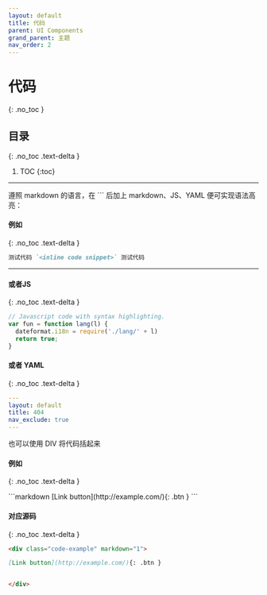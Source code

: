 ```yaml
---
layout: default
title: 代码
parent: UI Components
grand_parent: 主题
nav_order: 2
---
```


# 代码
{: .no_toc }

## 目录
{: .no_toc .text-delta }

1. TOC
{:toc}

---

遵照 markdown 的语言，在 \`\`\` 后加上 markdown、JS、YAML 便可实现语法高亮：

#### 例如
{: .no_toc .text-delta }

```markdown
测试代码 `<inline code snippet>` 测试代码
```

---

#### 或者JS

{: .no_toc .text-delta }


```js
// Javascript code with syntax highlighting.
var fun = function lang(l) {
  dateformat.i18n = require('./lang/' + l)
  return true;
}
```
#### 或者 YAML
{: .no_toc .text-delta }


```yaml
---
layout: default
title: 404
nav_exclude: true
---
```


也可以使用 DIV 将代码括起来

#### 例如
{: .no_toc .text-delta }

<div class="code-example" markdown="1">
```markdown
[Link button](http://example.com/){: .btn }
```

</div>


#### 对应源码
{: .no_toc .text-delta }

```markdown
<div class="code-example" markdown="1">

[Link button](http://example.com/){: .btn }


</div>

```
